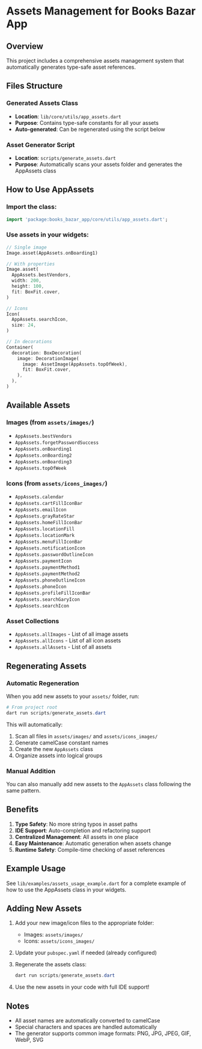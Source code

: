 # Assets Management for Books Bazar App

## Overview
This project includes a comprehensive assets management system that automatically generates type-safe asset references.

## Files Structure

### Generated Assets Class
- **Location**: `lib/core/utils/app_assets.dart`
- **Purpose**: Contains type-safe constants for all your assets
- **Auto-generated**: Can be regenerated using the script below

### Asset Generator Script
- **Location**: `scripts/generate_assets.dart`
- **Purpose**: Automatically scans your assets folder and generates the AppAssets class

## How to Use AppAssets

### Import the class:
```dart
import 'package:books_bazar_app/core/utils/app_assets.dart';
```

### Use assets in your widgets:
```dart
// Single image
Image.asset(AppAssets.onBoarding1)

// With properties
Image.asset(
  AppAssets.bestVendors,
  width: 200,
  height: 100,
  fit: BoxFit.cover,
)

// Icons
Icon(
  AppAssets.searchIcon,
  size: 24,
)

// In decorations
Container(
  decoration: BoxDecoration(
    image: DecorationImage(
      image: AssetImage(AppAssets.topOfWeek),
      fit: BoxFit.cover,
    ),
  ),
)
```

## Available Assets

### Images (from `assets/images/`)
- `AppAssets.bestVendors`
- `AppAssets.forgetPasswordSuccess`
- `AppAssets.onBoarding1`
- `AppAssets.onBoarding2`
- `AppAssets.onBoarding3`
- `AppAssets.topOfWeek`

### Icons (from `assets/icons_images/`)
- `AppAssets.calendar`
- `AppAssets.cartFillIconBar`
- `AppAssets.emailIcon`
- `AppAssets.grayRateStar`
- `AppAssets.homeFillIconBar`
- `AppAssets.locationFill`
- `AppAssets.locationMark`
- `AppAssets.menuFillIconBar`
- `AppAssets.notificationIcon`
- `AppAssets.passwordOutlineIcon`
- `AppAssets.paymentIcon`
- `AppAssets.paymentMethod1`
- `AppAssets.paymentMethod2`
- `AppAssets.phoneOutlineIcon`
- `AppAssets.phoneIcon`
- `AppAssets.profileFillIconBar`
- `AppAssets.searchGaryIcon`
- `AppAssets.searchIcon`

### Asset Collections
- `AppAssets.allImages` - List of all image assets
- `AppAssets.allIcons` - List of all icon assets
- `AppAssets.allAssets` - List of all assets

## Regenerating Assets

### Automatic Regeneration
When you add new assets to your `assets/` folder, run:

```powershell
# From project root
dart run scripts/generate_assets.dart
```

This will automatically:
1. Scan all files in `assets/images/` and `assets/icons_images/`
2. Generate camelCase constant names
3. Create the new `AppAssets` class
4. Organize assets into logical groups

### Manual Addition
You can also manually add new assets to the `AppAssets` class following the same pattern.

## Benefits

1. **Type Safety**: No more string typos in asset paths
2. **IDE Support**: Auto-completion and refactoring support
3. **Centralized Management**: All assets in one place
4. **Easy Maintenance**: Automatic generation when assets change
5. **Runtime Safety**: Compile-time checking of asset references

## Example Usage
See `lib/examples/assets_usage_example.dart` for a complete example of how to use the AppAssets class in your widgets.

## Adding New Assets

1. Add your new image/icon files to the appropriate folder:
   - Images: `assets/images/`
   - Icons: `assets/icons_images/`

2. Update your `pubspec.yaml` if needed (already configured)

3. Regenerate the assets class:
   ```powershell
   dart run scripts/generate_assets.dart
   ```

4. Use the new assets in your code with full IDE support!

## Notes
- All asset names are automatically converted to camelCase
- Special characters and spaces are handled automatically
- The generator supports common image formats: PNG, JPG, JPEG, GIF, WebP, SVG